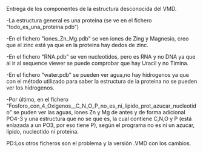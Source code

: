 Entrega de los componentes de la estructura desconocida del VMD.

-La estructura general es una proteina (se ve en el fichero "todo_es_una_proteina.pdb")

-En el fichero "iones_Zn_Mg.pdb" se ven iones de Zing y Magnesio, creo que el zinc está ya que en la proteina hay dedos de zinc.

-En el fichero "RNA.pdb" se ven nucleotidos, pero es RNA y no DNA ya que al ir al sequence viewer se puede comprobar que hay Uracil y no Timina.

-En el fichero "water.pdb" se pueden ver agua,no hay hidrogenos ya que con el método utilizado para saber la estructura de la proteina no se pueden ver los hidrogenos.

-Por último, en el fichero "Fosforo_con_4_Oxigenos__C_N_O_P_no_es_ni_lipido_prot_azucar_nucleotido" se puden ver las aguas, iones Zn y Mg de antes y de forma adicional PO4-3 y una estructura que no se que es, la cual contiene C,N,O y P (está enlazada a un PO3, por eso tiene P), según el programa no es ni un azucar, lipido, nucleotido ni proteina.


PD:Los otros ficheros son el problema y la versión .VMD con los cambios.
